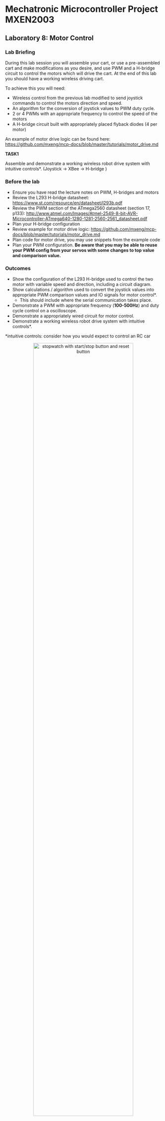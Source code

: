 # Mechatronic Microcontroller Project MXEN2003

## Laboratory 8: Motor Control

### Lab Briefing

During this lab session you will assemble your cart, or use a pre-assembled cart and make modifications as you desire, and use PWM and a H-bridge circuit to control the motors which will drive the cart. At the end of this lab you should have a working wireless driving cart.

To achieve this you will need:
- Wireless control from the previous lab modified to send joystick commands to control the motors direction and speed.
- An algorithm for the conversion of joystick values to PWM duty cycle.
- 2 or 4 PWMs with an appropriate frequency to control the speed of the motors
- A H-bridge circuit built with appropriately placed flyback diodes (4 per motor)

An example of motor drive logic can be found here: https://github.com/mxeng/mcp-docs/blob/master/tutorials/motor_drive.md

**TASK1**

Assemble and demonstrate a working wireless robot drive system with intuitive controls*. (Joystick -> XBee -> H-bridge )

### Before the lab
- Ensure you have read the lecture notes on PWM, H-bridges and motors
- Review the L293 H-bridge datasheet: https://www.st.com/resource/en/datasheet/l293b.pdf
- Review the PWM section of the ATmega2560 datasheet (section 17, p133): http://www.atmel.com/Images/Atmel-2549-8-bit-AVR-Microcontroller-ATmega640-1280-1281-2560-2561_datasheet.pdf
- Plan your H-bridge configuration
- Review example for motor drive logic: https://github.com/mxeng/mcp-docs/blob/master/tutorials/motor_drive.md
- Plan code for motor drive, you may use snippets from the example code
- Plan your PWM configuration. **Be aware that you may be able to reuse your PWM config from your servos with some changes to top value and comparison value.**

### Outcomes
- Show the configuration of the L293 H-bridge used to control the two motor with variable speed and direction, including a circuit diagram.
- Show calculations / algorithm used to convert the joystick values into appropriate PWM comparison values and IO signals for motor control*.
  - This should include where the serial communication takes place.
- Demonstrate a PWM with appropriate frequency (**100-500Hz**) and duty cycle control on a oscilloscope.
- Demonstrate a appropriately wired circuit for motor control.
- Demonstrate a working wireless robot drive system with intuitive controls*.

*intuitive controls: consider how you would expect to control an RC car

<p align="center"> <img src="https://github.com/mxeng/mcp-docs/blob/master/labs/robot_drive.png" alt="stopwatch with start/stop button and reset button" width="80%"> </p>

Suggested circuit:
<p align="center"> <img src="https://github.com/mxeng/mcp-docs/blob/master/labs/hbridge_twomotor.png" alt="stopwatch with start/stop button and reset button" width="60%"> </p>
